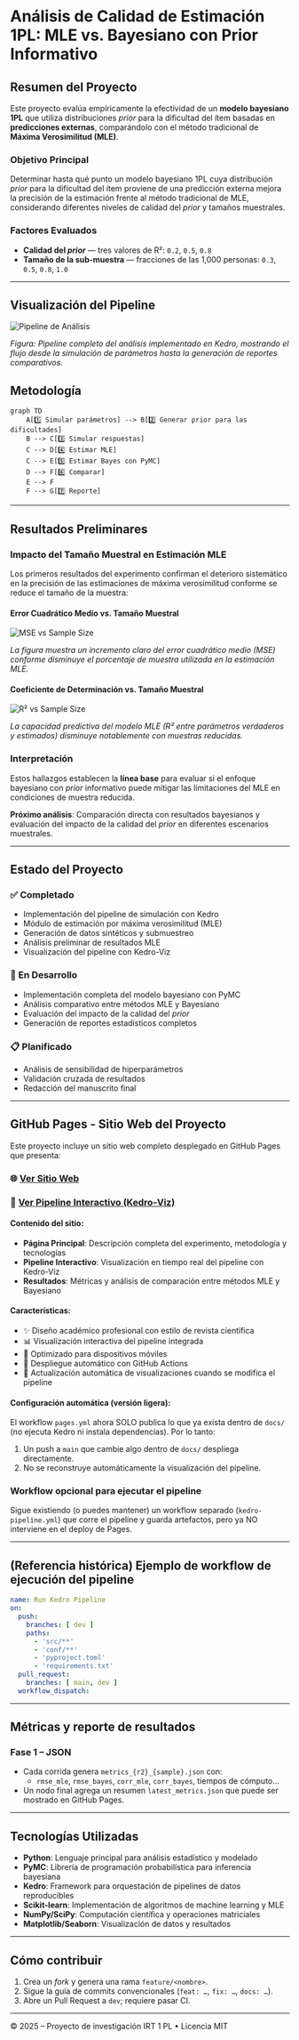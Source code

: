 # Análisis de Calidad de Estimación 1PL: MLE vs. Bayesiano con Prior Informativo

## Resumen del Proyecto

Este proyecto evalúa empíricamente la efectividad de un **modelo bayesiano 1PL** que utiliza distribuciones *prior* para la dificultad del ítem basadas en **predicciones externas**, comparándolo con el método tradicional de **Máxima Verosimilitud (MLE)**. 

### Objetivo Principal

Determinar hasta qué punto un modelo bayesiano 1PL cuya distribución *prior* para la dificultad del ítem proviene de una predicción externa mejora la precisión de la estimación frente al método tradicional de MLE, considerando diferentes niveles de calidad del *prior* y tamaños muestrales.

### Factores Evaluados

*   **Calidad del *prior*** — tres valores de R²: `0.2`, `0.5`, `0.8`
*   **Tamaño de la sub‑muestra** — fracciones de las 1,000 personas: `0.3`, `0.5`, `0.8`, `1.0`

---

## Visualización del Pipeline

![Pipeline de Análisis](docs/img-kedro-viz.png)

*Figura: Pipeline completo del análisis implementado en Kedro, mostrando el flujo desde la simulación de parámetros hasta la generación de reportes comparativos.*

## Metodología

```mermaid
graph TD
    A[1️⃣ Simular parámetros] --> B[2️⃣ Generar prior para las dificultades]
    B --> C[3️⃣ Simular respuestas]
    C --> D[4️⃣ Estimar MLE]
    C --> E[5️⃣ Estimar Bayes con PyMC]
    D --> F[6️⃣ Comparar]
    E --> F
    F --> G[7️⃣ Reporte]
```

---

## Resultados Preliminares

### Impacto del Tamaño Muestral en Estimación MLE

Los primeros resultados del experimento confirman el deterioro sistemático en la precisión de las estimaciones de máxima verosimilitud conforme se reduce el tamaño de la muestra:

#### Error Cuadrático Medio vs. Tamaño Muestral
![MSE vs Sample Size](docs/images/fig_percent_vs_mse.png)

*La figura muestra un incremento claro del error cuadrático medio (MSE) conforme disminuye el porcentaje de muestra utilizada en la estimación MLE.*

#### Coeficiente de Determinación vs. Tamaño Muestral  
![R² vs Sample Size](docs/images/fig_percent_vs_r2.png)

*La capacidad predictiva del modelo MLE (R² entre parámetros verdaderos y estimados) disminuye notablemente con muestras reducidas.*

### Interpretación

Estos hallazgos establecen la **línea base** para evaluar si el enfoque bayesiano con *prior* informativo puede mitigar las limitaciones del MLE en condiciones de muestra reducida.

**Próximo análisis**: Comparación directa con resultados bayesianos y evaluación del impacto de la calidad del *prior* en diferentes escenarios muestrales.

---

## Estado del Proyecto

### ✅ Completado
- Implementación del pipeline de simulación con Kedro
- Módulo de estimación por máxima verosimilitud (MLE)  
- Generación de datos sintéticos y submuestreo
- Análisis preliminar de resultados MLE
- Visualización del pipeline con Kedro-Viz

### 🔄 En Desarrollo
- Implementación completa del modelo bayesiano con PyMC
- Análisis comparativo entre métodos MLE y Bayesiano
- Evaluación del impacto de la calidad del *prior*
- Generación de reportes estadísticos completos

### 📋 Planificado
- Análisis de sensibilidad de hiperparámetros
- Validación cruzada de resultados
- Redacción del manuscrito final

---

## GitHub Pages - Sitio Web del Proyecto

Este proyecto incluye un sitio web completo desplegado en GitHub Pages que presenta:

### 🌐 **[Ver Sitio Web](https://gabrielortegaproyectos.github.io/analisis-calidad-estimacion-1pl-bayesiana/)**

### 🧭 **[Ver Pipeline Interactivo (Kedro‑Viz)](https://gabrielortegaproyectos.github.io/analisis-calidad-estimacion-1pl-bayesiana/pipeline_visualization/index.html?pid=__default__&expandAllPipelines=false&types=parameters)**

#### Contenido del sitio:
- **Página Principal**: Descripción completa del experimento, metodología y tecnologías
- **Pipeline Interactivo**: Visualización en tiempo real del pipeline con Kedro-Viz
- **Resultados**: Métricas y análisis de comparación entre métodos MLE y Bayesiano

#### Características:
- ✨ Diseño académico profesional con estilo de revista científica
- 📊 Visualización interactiva del pipeline integrada
- 📱 Optimizado para dispositivos móviles
- 🚀 Despliegue automático con GitHub Actions
- 🔄 Actualización automática de visualizaciones cuando se modifica el pipeline

#### Configuración automática (versión ligera):
El workflow `pages.yml` ahora SOLO publica lo que ya exista dentro de `docs/` (no ejecuta Kedro ni instala dependencias). Por lo tanto:
1. Un push a `main` que cambie algo dentro de `docs/` despliega directamente.
2. No se reconstruye automáticamente la visualización del pipeline.


### Workflow opcional para ejecutar el pipeline
Sigue existiendo (o puedes mantener) un workflow separado (`kedro-pipeline.yml`) que corre el pipeline y guarda artefactos, pero ya NO interviene en el deploy de Pages.

---

## (Referencia histórica) Ejemplo de workflow de ejecución del pipeline

```yaml
name: Run Kedro Pipeline
on:
  push:
    branches: [ dev ]
    paths:
      - 'src/**'
      - 'conf/**'
      - 'pyproject.toml'
      - 'requirements.txt'
  pull_request:
    branches: [ main, dev ]
  workflow_dispatch:
```

---

## Métricas y reporte de resultados

### Fase 1 – JSON

*   Cada corrida genera `metrics_{r2}_{sample}.json` con:
    *   `rmse_mle`, `rmse_bayes`, `corr_mle`, `corr_bayes`, tiempos de cómputo…
*   Un nodo final agrega un resumen `latest_metrics.json` que puede ser mostrado en GitHub Pages.

---

## Tecnologías Utilizadas

- **Python**: Lenguaje principal para análisis estadístico y modelado
- **PyMC**: Librería de programación probabilística para inferencia bayesiana
- **Kedro**: Framework para orquestación de pipelines de datos reproducibles
- **Scikit-learn**: Implementación de algoritmos de machine learning y MLE
- **NumPy/SciPy**: Computación científica y operaciones matriciales
- **Matplotlib/Seaborn**: Visualización de datos y resultados

---

## Cómo contribuir

1.  Crea un *fork* y genera una rama `feature/<nombre>`.
2.  Sigue la guía de commits convencionales (`feat: …`, `fix: …`, `docs: …`).
3.  Abre un Pull Request a `dev`; requiere pasar CI.

---

© 2025 – Proyecto de investigación IRT 1 PL • Licencia MIT
